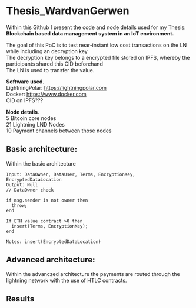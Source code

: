 # Thesis_WardvanGerwen

Within this Github I present the code and node details used for my Thesis: **Blockchain based data management system in an IoT environment.**

The goal of this PoC is to test near-instant low cost transactions on the LN while including an decryption key   
The decryption key belongs to a encrypted file stored on IPFS, whereby the participants shared this CID beforehand   
The LN is used to transfer the value.  

**Software used**.  
LightningPolar: https://lightningpolar.com  
Docker: https://www.docker.com  
CID on IPFS???  

**Node details**.  
5 Bitcoin core nodes  
21 Lightning LND Nodes  
10 Payment channels between those nodes   





## Basic architecture: 

Within the basic architecture

```
Input: DataOwner, DataUser, Terms, EncryptionKey, EncryptedDataLocation 
Output: Null 
// DataOwner check

if msg.sender is not owner then 
  throw; 
end

If ETH value contract >0 then 
  insert(Terms, EncryptionKey); 
end

Notes: insert(EncryptedDataLocation)
```

## Advanced architecture: 

Within the advanczed architecture the payments are routed through the lightning network with the use of HTLC contracts. 



## Results
